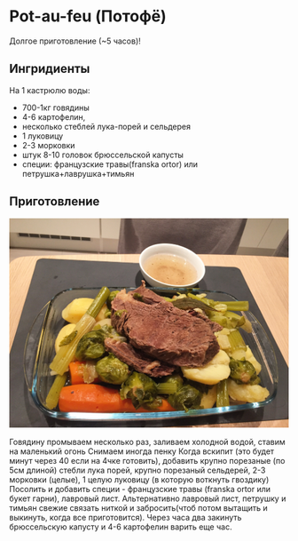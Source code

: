 # Pot-au-feu (Потофё)

Долгое приготовление (~5 часов)!

## Ингридиенты

На 1 кастрюлю воды:

- 700-1кг говядины
- 4-6 картофелин,
- несколько стеблей лука-порей и сельдерея
- 1 луковицу
- 2-3 морковки
- штук 8-10 головок брюссельской капусты
- специи: французские травы(franska ortor) или петрушка+лаврушка+тимьян

## Приготовление

![image](https://github.com/fourier/food-recipes/raw/master/potofe.jpg "Потофё")

Говядину промываем несколько раз,
заливаем холодной водой, ставим на маленький огонь
Снимаем иногда пенку
Когда вскипит (это будет минут через 40 если на 4чке готовить),
добавить крупно порезаные (по 5см длиной) стебли лука порей,
крупно порезаный сельдерей, 2-3 морковки (целые), 1 целую луковицу
(в которую воткнуть гвоздику)
Посолить и добавить специи - французские травы (franska ortor или
букет гарни), лавровый лист. Альтернативно лавровый лист, петрушку
и тимьян свежие связать ниткой и забросить(чтоб потом вытащить и
выкинуть, когда все приготовится).
Через часа два закинуть брюссельскую капусту и 4-6 картофелин
варить еще час.



